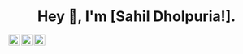 
<html lang="en">
  <head>
    <meta charset="utf-8">
    <meta name="viewport" content="width=device-width, initial-scale=1, shrink-to-fit=no">

   
  </head>
  <body>
  <center><h1>Hey 👋, I'm [Sahil Dholpuria!].</h1></center>
  
  <a href="https://twitter.com/sahildholpuria1" rel="nofollow">
  <img align="left" alt="Pulkit Aggarwal | Twitter" width="22px" src="https://camo.githubusercontent.com/eacc870029bca30353239d9d629076ba4c18de75/68747470733a2f2f63646e2e6a7364656c6976722e6e65742f6e706d2f73696d706c652d69636f6e734076332f69636f6e732f747769747465722e737667" data-canonical-src="https://cdn.jsdelivr.net/npm/simple-icons@v3/icons/twitter.svg" style="max-width:100%;">
</a>
<a href="https://www.linkedin.com/in/aggarwalpulkit596/" rel="nofollow">
  <img align="left" alt="Pulkit's LinkdeIN" width="22px" src="https://camo.githubusercontent.com/b65faae8871ebbdb99790f2644ea7f3c89800b0c/68747470733a2f2f63646e2e6a7364656c6976722e6e65742f6e706d2f73696d706c652d69636f6e734076332f69636f6e732f6c696e6b6564696e2e737667" data-canonical-src="https://cdn.jsdelivr.net/npm/simple-icons@v3/icons/linkedin.svg" style="max-width:100%;">
</a>
<a href="https://medium.com/@pulkitaggarwal_1799" rel="nofollow">
  <img align="left" alt="Tathagat's LinkdeIN" width="22px" src="" data-canonical-src="https://simpleicons.org/icons/facebook.svg" style="max-width:100%;">
</a>

  </body>
</html>
